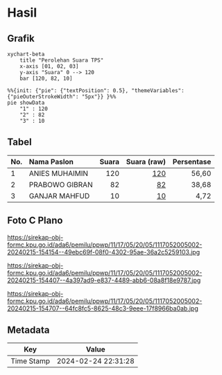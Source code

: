 # Hasil

## Grafik

```mermaid
xychart-beta
    title "Perolehan Suara TPS"
    x-axis [01, 02, 03]
    y-axis "Suara" 0 --> 120
    bar [120, 82, 10]
```

```mermaid
%%{init: {"pie": {"textPosition": 0.5}, "themeVariables": {"pieOuterStrokeWidth": "5px"}} }%%
pie showData
    "1" : 120
    "2" : 82
    "3" : 10
```

## Tabel

| No. | Nama Paslon    | Suara | Suara (raw) | Persentase |
|:--- |:-------------- | -----:| -----------:| ----------:|
| 1   | ANIES MUHAIMIN | 120   | [120][p-1]  | 56,60      |
| 2   | PRABOWO GIBRAN | 82    | [82][p-2]   | 38,68      |
| 3   | GANJAR MAHFUD  | 10    | [10][p-3]   | 4,72       |


[p-1]: https://github.com/gigit-pemilu/pemilu-2024-11-aceh/blob/main/pilpres/hitung-suara/sub/11-aceh/sub/17-bener-meriah/sub/05-bukit/sub/2005-blang-sentang/sub/002-tps/sub/paslon-1.txt
[p-2]: https://github.com/gigit-pemilu/pemilu-2024-11-aceh/blob/main/pilpres/hitung-suara/sub/11-aceh/sub/17-bener-meriah/sub/05-bukit/sub/2005-blang-sentang/sub/002-tps/sub/paslon-2.txt
[p-3]: https://github.com/gigit-pemilu/pemilu-2024-11-aceh/blob/main/pilpres/hitung-suara/sub/11-aceh/sub/17-bener-meriah/sub/05-bukit/sub/2005-blang-sentang/sub/002-tps/sub/paslon-3.txt

## Foto C Plano

https://sirekap-obj-formc.kpu.go.id/ada6/pemilu/ppwp/11/17/05/20/05/1117052005002-20240215-154154--49ebc69f-08f0-4302-95ae-36a2c5259103.jpg

https://sirekap-obj-formc.kpu.go.id/ada6/pemilu/ppwp/11/17/05/20/05/1117052005002-20240215-154407--4a397ad9-e837-4489-abb6-08a8f18e9787.jpg

https://sirekap-obj-formc.kpu.go.id/ada6/pemilu/ppwp/11/17/05/20/05/1117052005002-20240215-154707--64fc8fc5-8625-48c3-9eee-17f8966ba0ab.jpg


## Metadata

| Key        | Value               |
| ---------- | ------------------- |
| Time Stamp | 2024-02-24 22:31:28 |




